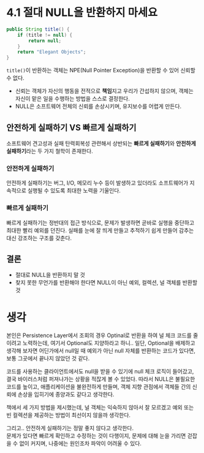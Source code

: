 # 4.1 절대 NULL을 반환하지 마세요
```java
public String title() {
    if (title != null) {
        return null;
    }    
    return "Elegant Objects";
}
```
`title()`이 반환하는 객체는 NPE(Null Pointer Exception)을 반환할 수 있어 신뢰할 수 없다.
- 신뢰는 객체가 자신의 행동을 전적으로 **책임**지고 우리가 간섭하지 않으며, 객체는 자신이 맡은 일을 수행하는 방법을 스스로 결정한다.
- NULL은 소프트웨어 전체의 신뢰를 손상시키며, 유지보수를 어렵게 만든다.

## 안전하게 실패하기 VS 빠르게 실패하기
소프트웨어 견고성과 실패 탄력회복성 관련해서 상반되는 **빠르게 실패하기**와 **안전하게 실패하기**라는 두 가지 철학이 존재한다.

### 안전하게  실패하기
안전하게 실패하기는 버그, I/O, 메모리 누수 등이 발생하고 있더라도 소프트웨어가 지속적으로 실행될 수 있도록 최대한 노력을 기울인다.

### 빠르게 실패하기
빠르게 실패하기는 정반대의 접근 방식으로, 문제가 발생하면 곧바로 실행을 중단하고 최대한 빨리 예외를 던진다. 실패를 눈에 잘 띄게 만들고 추적하기 쉽게 만들어 감추는 대신 강조하는 구조를 갖춘다.

## 결론
- 절대로 NULL을 반환하지 말 것
- 찾지 못한 무언가를 반환해야 한다면 NULL이 아닌 예외, 컬렉션, 널 객체를 반환할 것

# 생각
본인은 Persistence Layer에서 조회의 경우 Optinal로 반환을 하여 널 체크 코드를 줄이려고 노력하는데, 여기서 Optional도 지양하라고 하니..
일단, Optional을 배제하고 생각해 보자면 어딘가에서 null일 때 예외가 아닌 null 자체를 반환하는 코드가 있다면, 보통 그곳에서 끝나지 않았던 것 같다.

코드를 사용하는 클라이언트에서도 null을 받을 수 있기에 null 체크 로직이 들어갔고, 결국 바이러스처럼 퍼져나가는 상황을 적잖게 볼 수 있었다.
따라서 NULL은 불필요한 코드를 높이고, 애플리케이션을 불완전하게 만들며, 객체 지향 관점에서 객체들 간의 신뢰에 손상을 입히기에 종양과도 같다고 생각한다.

책에서 세 가지 방법을 제시했는데, 널 객체는 익숙하지 않아서 잘 모르겠고 예외 또는 빈 컬렉션을 제공하는 방법이 최선이지 않을까 생각한다. 

그리고.. 안전하게 실패하기는 정말 좋지 않다고 생각한다.  
문제가 있다면 빠르게 확인하고 수정하는 것이 다행이지, 문제에 대해 눈을 가리면 걷잡을 수 없이 커지며, 나중에는 원인조차 파악이 어려울 수 있다. 